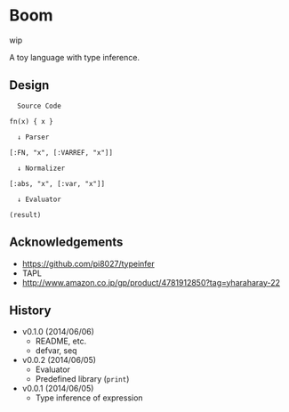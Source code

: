 Boom
====

wip

A toy language with type inference.

Design
------

```
  Source Code

fn(x) { x }

  ↓ Parser

[:FN, "x", [:VARREF, "x"]]

  ↓ Normalizer

[:abs, "x", [:var, "x"]]

  ↓ Evaluator

(result)
```


Acknowledgements
----------------

* https://github.com/pi8027/typeinfer
* TAPL
* http://www.amazon.co.jp/gp/product/4781912850?tag=yharaharay-22

History
-------

- v0.1.0 (2014/06/06)
  - README, etc.
  - defvar, seq
- v0.0.2 (2014/06/05)
  - Evaluator
  - Predefined library (`print`)
- v0.0.1 (2014/06/05)
  - Type inference of expression
